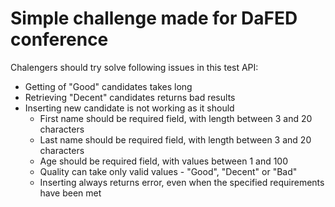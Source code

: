 # Simple challenge made for DaFED conference

Chalengers should try solve following issues in this test API:
- Getting of "Good" candidates takes long
- Retrieving "Decent" candidates returns bad results
- Inserting new candidate is not working as it should
    - First name should be required field, with length between 3 and 20 characters
    - Last name should be required field, with length between 3 and 20 characters
    - Age should be required field, with values between 1 and 100
    - Quality can take only valid values - "Good", "Decent" or "Bad"
    - Inserting always returns error, even when the specified requirements have been met
